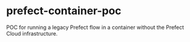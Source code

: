# prefect-container-poc
POC for running a legacy Prefect flow in a container without the Prefect Cloud infrastructure.
